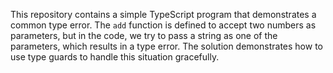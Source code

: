 This repository contains a simple TypeScript program that demonstrates a common type error. The `add` function is defined to accept two numbers as parameters, but in the code, we try to pass a string as one of the parameters, which results in a type error. The solution demonstrates how to use type guards to handle this situation gracefully.